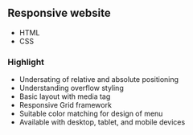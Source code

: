 ## Responsive website 
- HTML
- CSS

### Highlight
- Undersating of relative and absolute positioning
- Understanding overflow styling 
- Basic layout with media tag 
- Responsive Grid framework
- Suitable color matching for design of menu
- Available with desktop, tablet, and mobile devices 
